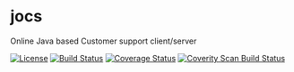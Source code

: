 # jocs
Online Java based Customer support client/server

[![License](http://img.shields.io/:license-Apache%202-green.svg)](http://www.apache.org/licenses/LICENSE-2.0.txt)
[![Build Status](https://travis-ci.org/rafalskiy/jocs.svg)](https://travis-ci.org/rafalskiy/jocs)
[![Coverage Status](https://coveralls.io/repos/rafalskiy/jocs/badge.svg)](https://coveralls.io/r/rafalskiy/jocs)
[![Coverity Scan Build Status](https://img.shields.io/coverity/scan/5254.svg)](https://scan.coverity.com/projects/5254)
